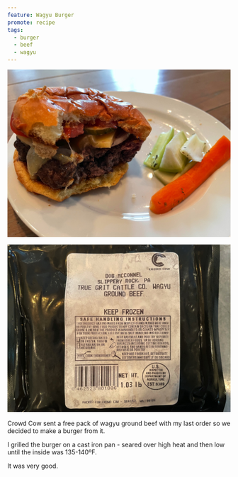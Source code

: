 ```yaml
---
feature: Wagyu Burger
promote: recipe
tags:
  - burger
  - beef
  - wagyu
---
```

![burger](/images/recipes/burger-9.jpg)

![wagyu ground beef](/images/recipes/burger-2.jpg)

Crowd Cow sent a free pack of wagyu ground beef with my last order so we decided to make a burger from it.

I grilled the burger on a cast iron pan - seared over high heat and then low until the inside was 135-140ºF.

It was very good.